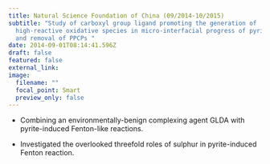 ```yaml
---
title: Natural Science Foundation of China (09/2014-10/2015)
subtitle: "Study of carboxyl group ligand promoting the generation of
  high-reactive oxidative species in micro-interfacial progress of pyrite-water
  and removal of PPCPs "
date: 2014-09-01T08:14:41.596Z
draft: false
featured: false
external_link:
image:
  filename: ""
  focal_point: Smart
  preview_only: false
---
```

- Combining an environmentally-benign complexing agent GLDA with pyrite-induced Fenton-like reactions.

-  Investigated the overlooked threefold roles of sulphur in pyrite-induced Fenton reaction.